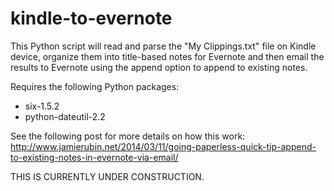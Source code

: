 kindle-to-evernote
==================
This Python script will read and parse the "My Clippings.txt" file on Kindle device, organize
them into title-based notes for Evernote and then email the results to Evernote using the append
option to append to existing notes.

Requires the following Python packages:
- six-1.5.2
- python-dateutil-2.2

See the following post for more details on how this work: http://www.jamierubin.net/2014/03/11/going-paperless-quick-tip-append-to-existing-notes-in-evernote-via-email/

THIS IS CURRENTLY UNDER CONSTRUCTION.
